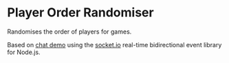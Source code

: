 # Player Order Randomiser

Randomises the order of players for games.

Based on [chat demo](https://github.com/socketio/socket.io/tree/master/examples/chat) using the  [socket.io](http://socket.io/) real-time bidirectional event library for Node.js.